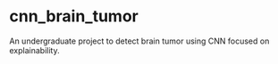 # cnn_brain_tumor
An undergraduate project to detect brain tumor using CNN focused on explainability.
